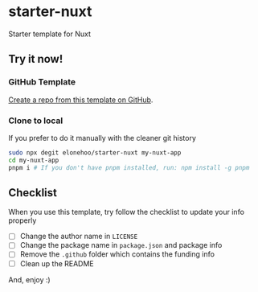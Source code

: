 # starter-nuxt

Starter template for Nuxt

## Try it now!

### GitHub Template

[Create a repo from this template on GitHub](https://github.com/elonehoo/starter-nuxt/generate).

### Clone to local

If you prefer to do it manually with the cleaner git history

```bash
sudo npx degit elonehoo/starter-nuxt my-nuxt-app
cd my-nuxt-app
pnpm i # If you don't have pnpm installed, run: npm install -g pnpm
```

## Checklist

When you use this template, try follow the checklist to update your info properly

- [ ] Change the author name in `LICENSE`
- [ ] Change the package name in `package.json` and package info
- [ ] Remove the `.github` folder which contains the funding info
- [ ] Clean up the README

And, enjoy :)
